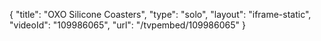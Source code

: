 {
    "title": "OXO Silicone Coasters",
    "type": "solo",
    "layout": "iframe-static",
    "videoId": "109986065",
    "url": "\/tvpembed\/109986065"
}